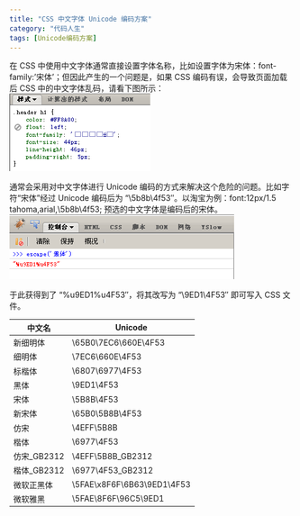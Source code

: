 ```yaml
---
title: "CSS 中文字体 Unicode 编码方案"
category: "代码人生"
tags: [Unicode编码方案]
---
```

在 CSS 中使用中文字体通常直接设置字体名称，比如设置字体为宋体：font-family:’宋体’；但因此产生的一个问题是，如果 CSS 编码有误，会导致页面加载后 CSS 中的中文字体乱码，请看下图所示：
![](../images/20100712/css_font_encode.png)


通常会采用对中文字体进行 Unicode 编码的方式来解决这个危险的问题。比如字符“宋体”经过 Unicode 编码后为 “\5b8b\4f53″。以淘宝为例：font:12px/1.5 tahoma,arial,\5b8b\4f53; 预选的中文字体是编码后的宋体。
![](../images/20100712/css_font_unicode.png)

于此获得到了 “%u9ED1%u4F53″，将其改写为 “\9ED1\4F53″ 即可写入 CSS 文件。

<table>
    <thead>
        <tr>
            <th>中文名</th>
            <th>Unicode</th>
        </tr>
    </thead>
    <tbody>
        <tr>
            <td>新细明体</td>
            <td>\65B0\7EC6\660E\4F53</td>
        </tr>
        <tr>
            <td>细明体</td>
            <td>\7EC6\660E\4F53</td>
        </tr>
        <tr>
            <td>标楷体</td>
            <td>\6807\6977\4F53</td>
        </tr>
        <tr>
            <td>黑体</td>
            <td>\9ED1\4F53</td>
        </tr>
        <tr>
            <td>宋体</td>
            <td>\5B8B\4F53</td>
        </tr>
        <tr>
            <td>新宋体</td>
            <td>\65B0\5B8B\4F53</td>
        </tr>
        <tr>
            <td>仿宋</td>
            <td>\4EFF\5B8B</td>
        </tr>
        <tr>
            <td>楷体</td>
            <td>\6977\4F53</td>
        </tr>
        <tr>
            <td>仿宋_GB2312</td>
            <td>\4EFF\5B8B_GB2312</td>
        </tr>
        <tr>
            <td>楷体_GB2312</td>
            <td>\6977\4F53_GB2312</td>
        </tr>
        <tr>
            <td>微软正黑体</td>
            <td>\5FAE\x8F6F\6B63\9ED1\4F53</td>
        </tr>
        <tr>
            <td>微软雅黑</td>
            <td>\5FAE\8F6F\96C5\9ED1</td>
        </tr>
    </tbody>
</table>

